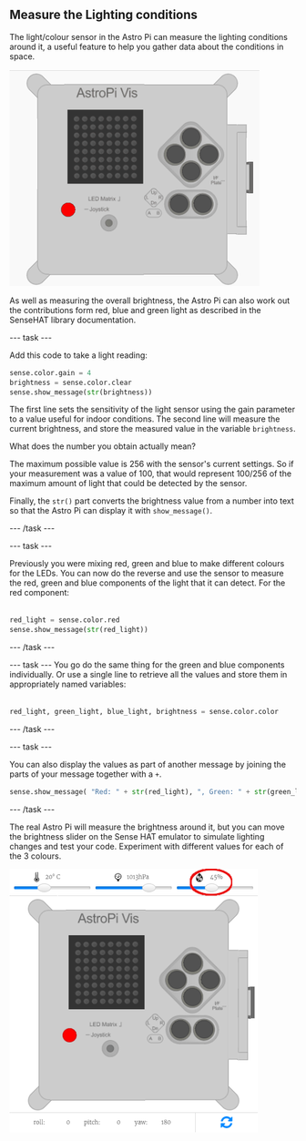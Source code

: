 ## Measure the Lighting conditions

The light/colour sensor in the Astro Pi can measure the lighting conditions around it, a useful feature to help you gather data about the conditions in space.

![Message about the brightness](images/degrees-message.gif)

As well as measuring the overall brightness, the Astro Pi can also work out the contributions form red, blue and green light as described in the SenseHAT library documentation. 



--- task ---

Add this code to take a light reading:

```python
sense.color.gain = 4
brightness = sense.color.clear
sense.show_message(str(brightness))
```
The first line sets the sensitivity of the light sensor using the gain parameter to a value useful for indoor conditions. The second line will measure the current brightness, and store the measured value in the variable `brightness`. 

What does the number you obtain actually mean? 

The maximum possible value is 256 with the sensor's current settings. So if your measurement was a value of 100, that would represent 100/256 of the maximum amount of light that could be detected by the sensor. 

Finally, the `str()` part converts the brightness value from a number into text so that the Astro Pi can display it with `show_message()`.

--- /task ---

--- task ---

Previously you were mixing red, green and blue to make different colours for the LEDs. You can now do the reverse and use the sensor to measure the red, green and blue components of the light that it can detect. For the red component:

```python

red_light = sense.color.red
sense.show_message(str(red_light))
```

--- /task ---

--- task ---
You go do the same thing for the green and blue components individually. Or use a single line to retrieve all the values and store them in appropriately named variables:

```python

red_light, green_light, blue_light, brightness = sense.color.color
```

--- /task ---


--- task ---

You can also display the values as part of another message by joining the parts of your message together with a `+`.

```python
sense.show_message( "Red: " + str(red_light), ", Green: " + str(green_light), ", Blue: " + str(blue_light) )
```

--- /task ---

The real Astro Pi will measure the brightness around it, but you can move the brightness slider on the Sense HAT emulator to simulate lighting changes and test your code. Experiment with different values for each of the 3 colours. 

![Humidity slider](images/humidity-slider.png)

